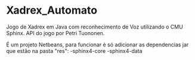 # Xadrex_Automato

Jogo de Xadrex em Java com reconhecimento de Voz utilizando o CMU Sphinx.
API do jogo por Petri Tuononen. 

É um projeto Netbeans, para funcionar é só adicionar as dependencias jar que estão na pasta "res":
-sphinx4-core
-sphinx4-data
